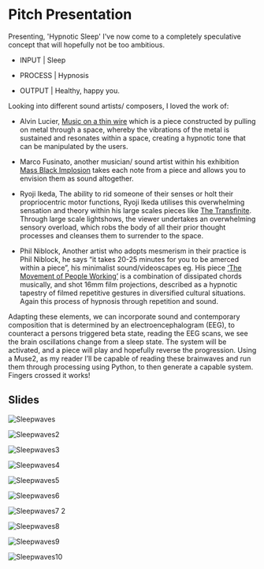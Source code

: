 <h1>Pitch Presentation</h1> 

Presenting, 'Hypnotic Sleep' I've now come to a completely speculative concept that will hopefully not be too ambitious. 

- INPUT | Sleep 

- PROCESS | Hypnosis 

- OUTPUT | Healthy, happy you. 

Looking into different sound artists/ composers, I loved the work of: 

- Alvin Lucier, <a href="https://www.youtube.com/watch?v=TXgGfuLztXo">Music on a thin wire</a> which is a piece constructed by pulling on metal through a space, whereby the vibrations of the metal is sustained and resonates within a space, creating a hypnotic tone that can be manipulated by the users. 

- Marco Fusinato, another musician/ sound artist within his exhibition <a href="http://marcofusinato.com/art/mass-black-implosion/">Mass Black Implosion</a> takes each note from a piece and allows you to envision them as sound altogether. 

- Ryoji Ikeda, The ability to rid someone of their senses or holt their propriocentric motor functions, Ryoji Ikeda utilises this overwhelming sensation and theory within his large scales pieces like <a href="https://www.youtube.com/watch?v=omDK2Cm2mwo">The Transfinite</a>. Through large scale lightshows, the viewer undertakes an overwhelming sensory overload, which robs the body of all their prior thought processes and cleanses them to surrender to the space.

- Phil Niblock, Another artist who adopts mesmerism in their practice is Phil Niblock, he says “it takes 20-25 minutes for you to be amerced within a piece”, his minimalist sound/videoscapes eg. His piece <a href="https://www.ubu.com/film/niblock_movement.html">‘The Movement of People Working’</a> is a combination of dissipated chords musically, and shot 16mm film projections, described as a hypnotic tapestry of filmed repetitive gestures in diversified cultural situations. Again this process of hypnosis through repetition and sound. 

Adapting these elements, we can incorporate sound and contemporary composition that is determined by an electroencephalogram (EEG), to counteract a persons triggered beta state, reading the EEG scans, we see the brain oscillations change from a sleep state. The system will be activated, and a piece will play and hopefully reverse the progression. Using a Muse2, as my reader I’ll be capable of reading these brainwaves and run them through processing using Python, to then generate a capable system. Fingers crossed it works! 

<h2>Slides</h2> 

![Sleepwaves](https://user-images.githubusercontent.com/68719286/96600160-300a2680-1338-11eb-99f1-59eb209ebede.jpg)

![Sleepwaves2](https://user-images.githubusercontent.com/68719286/96600241-46b07d80-1338-11eb-913c-4cbaa5af80c8.jpg)

![Sleepwaves3](https://user-images.githubusercontent.com/68719286/96600297-54fe9980-1338-11eb-809e-d45d249d894c.jpg)

![Sleepwaves4](https://user-images.githubusercontent.com/68719286/96600350-63e54c00-1338-11eb-9a30-e6481e472466.jpg)

![Sleepwaves5](https://user-images.githubusercontent.com/68719286/96600391-6b0c5a00-1338-11eb-9e63-7b24c52a6cf4.jpg)

![Sleepwaves6](https://user-images.githubusercontent.com/68719286/96600471-811a1a80-1338-11eb-9392-80a6ed362318.jpg)

![Sleepwaves7 2](https://user-images.githubusercontent.com/68719286/96600500-88412880-1338-11eb-9a94-59dc5e49b68f.jpg)

![Sleepwaves8](https://user-images.githubusercontent.com/68719286/96600514-8c6d4600-1338-11eb-9af6-76f0c66b2b5f.jpg)

![Sleepwaves9](https://user-images.githubusercontent.com/68719286/96600533-90996380-1338-11eb-8b26-5b93280a70f0.jpg)

![Sleepwaves10](https://user-images.githubusercontent.com/68719286/96600544-92fbbd80-1338-11eb-9a79-3cad0f96ab8e.jpg)
